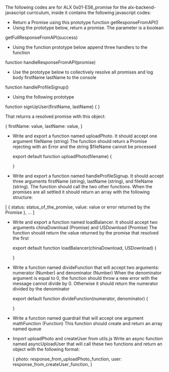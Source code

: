 The following codes are for ALX 0x01-ES6_promise for the alx-backend-javascript curriculum, inside it contains the following javascript codes:

* Return a Promise using this prototype function getResponseFromAPI()
* Using the prototype below, return a promise. The parameter is a boolean

getFullResponseFromAPI(success)

* Using the function prototype below append three handlers to the function

function handleResponseFromAPI(promise)

* Use the prototype below to collectively resolve all promises and log body firstName lastName to the console

function handleProfileSignup()

* Using the following prototype

function signUpUser(firstName, lastName) {
}

That returns a resolved promise with this object:

{
  firstName: value,
  lastName: value,
}

* Write and export a function named uploadPhoto. It should accept one argument fileName (string)
  The function should return a Promise rejecting with an Error and the string $fileName cannot be processed

  export default function uploadPhoto(filename) {

  }

* Write and export a function named handleProfileSignup. It should accept three arguments firstName (string), lastName (string), and 
  fileName (string). The function should call the two other functions. When the promises are all settled it should return an array with the   following structure:

[
    {
      status: status_of_the_promise,
      value: value or error returned by the Promise
    },
    ...
  ]

* Write and export a function named loadBalancer. It should accept two arguments chinaDownload (Promise) and USDownload (Promise)
  The function should return the value returned by the promise that resolved the first
  
  export default function loadBalancer(chinaDownload, USDownload) {

  }

* Write a function named divideFunction that will accept two arguments: numerator (Number) and denominator (Number)
  When the denominator argument is equal to 0, the function should throw a new error with the message cannot divide by 0. Otherwise it 
  should return the numerator divided by the denominator

  export default function divideFunction(numerator, denominator) {

  }

* Write a function named guardrail that will accept one argument mathFunction (Function)
  This function should create and return an array named queue

* Import uploadPhoto and createUser from utils.js
  Write an async function named asyncUploadUser that will call these two functions and return an object with the following format:

  {
   photo: response_from_uploadPhoto_function,
   user: response_from_createUser_function,
  }
